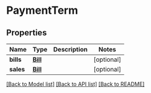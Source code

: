 # PaymentTerm

## Properties
Name | Type | Description | Notes
------------ | ------------- | ------------- | -------------
**bills** | [**Bill**](Bill.md) |  | [optional] 
**sales** | [**Bill**](Bill.md) |  | [optional] 

[[Back to Model list]](../README.md#documentation-for-models) [[Back to API list]](../README.md#documentation-for-api-endpoints) [[Back to README]](../README.md)


